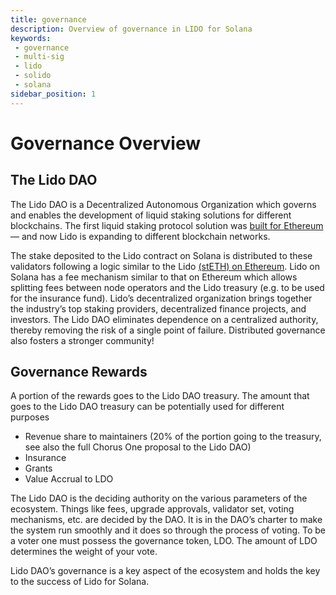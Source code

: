 ```yaml
---
title: governance
description: Overview of governance in LIDO for Solana
keywords:
 - governance
 - multi-sig
 - lido
 - solido
 - solana
sidebar_position: 1
---
```


# Governance Overview

## The Lido DAO
The Lido DAO is a Decentralized Autonomous Organization which governs and enables the development of liquid staking solutions for different blockchains.
The first liquid staking protocol solution was [built for Ethereum](https://blog.lido.fi/staking-ethereum-with-lido/) — and now Lido is expanding to different blockchain networks.

The stake deposited to the Lido contract on Solana is distributed to these validators following a logic similar to the Lido [(stETH) on Ethereum](https://lido.fi/static/Lido:Ethereum-Liquid-Staking.pdf). Lido on Solana has a fee mechanism similar to that on Ethereum which allows splitting fees between node operators and the Lido treasury (e.g. to be used for the insurance fund).
Lido’s decentralized organization brings together the industry’s top staking providers, decentralized finance projects, and investors. The Lido DAO eliminates dependence on a centralized authority, thereby removing the risk of a single point of failure. Distributed governance also fosters a stronger community!

## Governance Rewards

A portion of the rewards goes to the Lido DAO treasury. The amount that goes to the Lido DAO treasury can be potentially used for different purposes
- Revenue share to maintainers (20% of the portion going to the treasury, see also the full Chorus One proposal to the Lido DAO)
- Insurance
- Grants
- Value Accrual to LDO

The Lido DAO is the deciding authority on the various parameters of the ecosystem. Things like fees, upgrade approvals, validator set, voting mechanisms, etc. are decided by the DAO. It is in the DAO’s charter to make the system run smoothly and it does so through the process of voting. To be a voter one must possess the governance token, LDO. The amount of LDO determines the weight of your vote.

Lido DAO’s governance is a key aspect of the ecosystem and holds the key to the success of Lido for Solana.
